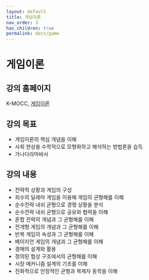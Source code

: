 ```yaml
---
layout: default
title: 게임이론
nav_order: 3
has_children: true
permalink: docs/game
---
```


# 게임이론

## 강의 홈페이지

K-MOCC, [게임이론](https://www.kmooc.kr/view/course/detail/10379)

## 강의 목표

- 게임이론의 핵심 개념을 이해
- 사회 현상을 수학적으로 모형화하고 해석하는 방법론을 습득
- 가나다라마바사

## 강의 내용

- 전략적 상황과 게임의 구성
- 죄수의 딜레마 게임을 이용해 게임의 균형해를 이해
- 순수전략 내쉬 균형으로 경쟁 상황을 분석
- 순수전략 내쉬 균형으로 공유와 협력을 이해
- 혼합 전략의 개념과 그 균형해를 이해
- 전개형 게임의 개념과 그 균형해를 이해
- 반복 게임의 속성과 그 균형해를 이해
- 베이지언 게임의 개념과 그 균형해를 이해
- 경매의 설계와 활용
- 정의된 협상 구조에서의 균형해를 이해
- 시장 메커니즘 설계의 기초를 이해
- 진화적으로 안정적인 균형과 복제자 동학을 이해
